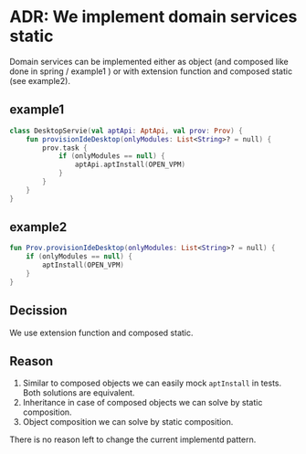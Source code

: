 # ADR: We implement domain services static

Domain services can be implemented either as object (and composed like done in spring / example1 ) or with extension 
function and composed static (see example2).

## example1
```kotlin
class DesktopServie(val aptApi: AptApi, val prov: Prov) {
    fun provisionIdeDesktop(onlyModules: List<String>? = null) {
        prov.task {
            if (onlyModules == null) {
                aptApi.aptInstall(OPEN_VPM)
            }
        }
    }
}
```

## example2
```kotlin
fun Prov.provisionIdeDesktop(onlyModules: List<String>? = null) {
    if (onlyModules == null) {
        aptInstall(OPEN_VPM)
    }
}
```

## Decission

We use extension function and composed static.

## Reason

1. Similar to composed objects we can easily mock `aptInstall` in tests. Both solutions are equivalent.
2. Inheritance in case of composed objects we can solve by static composition.
3. Object composition we can solve by static composition.

There is no reason left to change the current implementd pattern.
